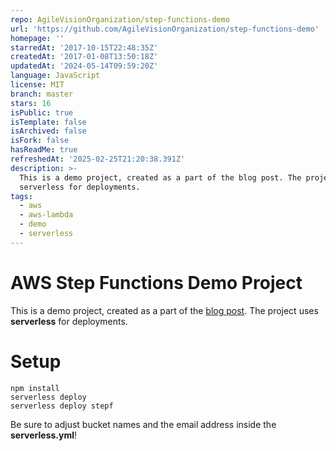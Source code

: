 ```yaml
---
repo: AgileVisionOrganization/step-functions-demo
url: 'https://github.com/AgileVisionOrganization/step-functions-demo'
homepage: ''
starredAt: '2017-10-15T22:48:35Z'
createdAt: '2017-01-08T13:50:18Z'
updatedAt: '2024-05-14T09:59:20Z'
language: JavaScript
license: MIT
branch: master
stars: 16
isPublic: true
isTemplate: false
isArchived: false
isFork: false
hasReadMe: true
refreshedAt: '2025-02-25T21:20:38.391Z'
description: >-
  This is a demo project, created as a part of the blog post. The project uses
  serverless for deployments.
tags:
  - aws
  - aws-lambda
  - demo
  - serverless
---
```


# AWS Step Functions Demo Project

This is a demo project, created as a part of the [blog post](http://agilevision.pl/blog/serverless%20architecture/2017/02/12/easily-create-complex-workflows-with-aws-step-functions.html).
The project uses **serverless** for deployments.

# Setup

```
npm install
serverless deploy
serverless deploy stepf
```

Be sure to adjust bucket names and the email address inside the **serverless.yml**!
